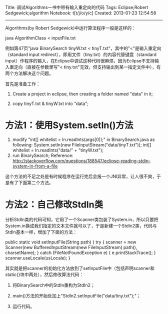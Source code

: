 Title: 调试Algorithms一书中带有输入重定向的代码
Tags: Eclipse;Robert Sedgewick;algorithm
Notebook: t[t/j/o/y/c]
Created: 2013-01-23 12:54:58

------

Algorithms(by Robert Sedgewick)中运行算法程序一般是这样的：

 

 java AlgorithmClass < inputFile.txt

 

例如第47页"java BinarySearch tinyW.txt < tinyT.txt"，其中的"<"是输入重定向（standard input redirect），即用文件（tiny.txt）的内容代替键盘（standard input）作程序的输入，在Eclipse中调试这种代码很麻烦，因为Eclipse不支持输入重定向（直接在参数里写"< tiny.txt"无效，但支持输出到某一指定文件中），有两个方法解决这个问题。

 

首先是准备工作：

1. Create a project in eclipse, then creating a folder named "data" in it;

1. copy tinyT.txt & tinyW.txt into "data"; 

 

# 方法1：使用System.setIn()方法

 

1. modify "int[] whitelist = In.readInts(args[0]);" in BinarySearch.java as following: 
 System.setIn(new FileInputStream("data/tinyT.txt")); 
 int[] whitelist = In.readInts("data/" + "tinyW.txt"); 
1. run BinarySearch; 
Reference: http://stackoverflow.com/questions/188547/eclipse-reading-stdin-system-in-from-a-file 

这个方法的不足之处是有时候程序在运行完后会报一个JNI异常，让人很不爽，于是有了下面第二个方法。

 

# 方法2：自己修改StdIn类

 

分析StdIn类的代码可知，它用了一个Scanner类包装了System.in，所以只要把System.in换成我们指定的文本文件就可以了，于是新建一个StdIn2类，代码与StdIn基本一样，增加了下面的方法：

 

 public static void setInputFile(String path) { 
  try { 
   scanner = new Scanner(new BufferedInputStream(new FileInputStream( 
     path)), charsetName); 
  } catch (FileNotFoundException e) { 
   e.printStackTrace(); 
  } 
  scanner.useLocale(usLocale); 
 } 

 

其实就是把scanner的初始化方法放到了setInputFile中（包括声明scanner和static{}块中两处），然后修改算法代码：

1. 将BinarySearch中的StdIn重构为StdIn2；

1. main()方法的开始处加上"StdIn2.setInputFile("data/tiny.txt");"；

1. 运行代码。